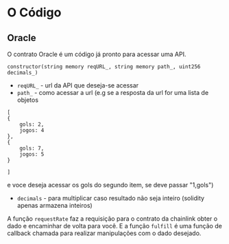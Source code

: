 # O Código

## Oracle

O contrato Oracle é um código já pronto para acessar uma API.

```
constructor(string memory reqURL_, string memory path_, uint256 decimals_)
```

* `reqURL_` - url da API que deseja-se acessar
* `path_` - como acessar a url (e.g se a resposta da url for uma lista de objetos
```
[
{
    gols: 2,
    jogos: 4
},
{
    gols: 7,
    jogos: 5
}

]
```
e voce deseja acessar os gols do segundo item, se deve passar "1,gols")

* `decimals` - para multiplicar caso resultado não seja inteiro (solidity apenas armazena inteiros)

A função `requestRate` faz a requisição para o contrato da chainlink obter o dado e encaminhar de volta para você. E a função `fulfill` é uma função de callback chamada para realizar manipulações com o dado desejado.
